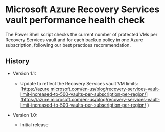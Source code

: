 # Microsoft Azure Recovery Services vault performance health check

The Power Shell script checks the current number of protected VMs per Recovery Services vault and for each backup policy in one Azure subscription, following our best practices recommendation.

## History

- Version 1.1:
  - Update to reflect the Recovery Services vault VM limits: [https://azure.microsoft.com/en-us/blog/recovery-services-vault-limit-increased-to-500-vaults-per-subscription-per-region/](https://azure.microsoft.com/en-us/blog/recovery-services-vault-limit-increased-to-500-vaults-per-subscription-per-region/ )

- Version 1.0:
  - Initial release
